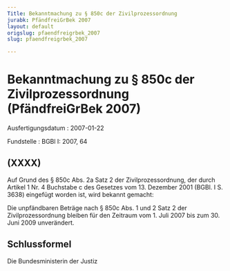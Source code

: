 ```yaml
---
Title: Bekanntmachung zu § 850c der Zivilprozessordnung
jurabk: PfändfreiGrBek 2007
layout: default
origslug: pfaendfreigrbek_2007
slug: pfaendfreigrbek_2007

---
```


# Bekanntmachung zu § 850c der Zivilprozessordnung (PfändfreiGrBek 2007)

Ausfertigungsdatum
:   2007-01-22

Fundstelle
:   BGBl I: 2007, 64



## (XXXX)

Auf Grund des § 850c Abs. 2a Satz 2 der Zivilprozessordnung, der durch
Artikel 1 Nr. 4 Buchstabe c des Gesetzes vom 13. Dezember 2001 (BGBl.
I S. 3638) eingefügt worden ist, wird bekannt gemacht:

Die unpfändbaren Beträge nach § 850c Abs. 1 und 2 Satz 2 der
Zivilprozessordnung bleiben für den Zeitraum vom 1. Juli 2007 bis zum
30\. Juni 2009 unverändert.


## Schlussformel

Die Bundesministerin der Justiz


